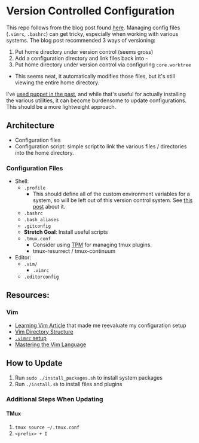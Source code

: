 # Version Controlled Configuration

This repo follows from the blog post found
[here](https://www.digitalocean.com/community/tutorials/how-to-use-git-to-manage-your-user-configuration-files-on-a-linux-vps).
Managing config files (`.vimrc`, `.bashrc`) can get tricky, especially when
working with various systems. The blog post recommended 3 ways of versioning:
1. Put home directory under version control (seems gross)
2. Add a configuration directory and link files back into `~`
3. Put home directory under version control via configuring `core.worktree`
  * This seems neat, it automatically modifies those files, but it's still
    viewing the entire home directory.

I've [used puppet in the past](https://github.com/michael-christen/dev_configuration),
and while that's useful for actually installing
the various utilities, it can become burdensome to update configurations. This
should be a more lightweight approach.

## Architecture

* Configuration files
* Configuration script: simple script to link the various files / directories
  into the home directory.

### Configuration Files

* Shell:
  * `.profile`
    * This should define all of the custom environment variables for a system,
      so will be left out of this version control system. See
      [this post](https://superuser.com/questions/183845/which-setup-files-should-be-used-for-setting-up-environment-variables-with-bash/183956#183956)
      about it.
  * `.bashrc`
  * `.bash_aliases`
  * `.gitconfig`
  * __Stretch Goal__: Install useful scripts
  * `.tmux.conf`
    * Consider using [TPM](https://github.com/tmux-plugins/tpm) for managing
      tmux plugins.
    * tmux-resurrect / tmux-continuum
* Editor:
  * `.vim/`
    * `.vimrc`
  * `.editorconfig`

## Resources:

### Vim

* [Learning Vim Article](https://medium.com/@peterxjang/how-to-learn-vim-a-four-week-plan-cd8b376a9b85)
that made me reevaluate my configuration setup
* [Vim Directory Structure](http://www.panozzaj.com/blog/2011/09/09/vim-directory-structure/)
* [`.vimrc` setup](https://dougblack.io/words/a-good-vimrc.html)
* [Mastering the Vim Language](https://www.youtube.com/watch?v=wlR5gYd6um0&list=LLR8PzB32EL-ldL7Vo_xPCQg&index=1)

## How to Update

1. Run `sudo ./install_packages.sh` to install system packages
1. Run `./install.sh` to install files and plugins

### Additional Steps When Updating

#### TMux

1. `tmux source ~/.tmux.conf`
1. `<prefix> + I`
